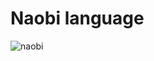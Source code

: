 # Naobi language
![naobi](https://github.com/vrodedanya/naobi/actions/workflows/cmake.yml/badge.svg?branch=master)